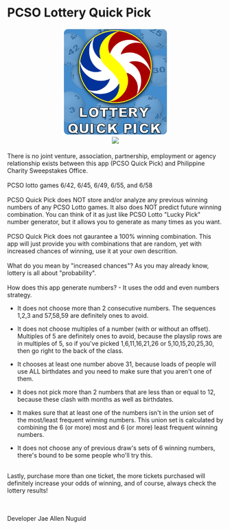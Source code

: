 # PCSO Lottery Quick Pick
<center>
<a href="https://github.com/JaeNuguid">
  <img src="https://github.com/JaeNuguid/PCSO-Quick-Pick/blob/master/app/src/main/res/drawable/ic_logo.png?raw=true" width="250" height="250"/>
  <br>
</a>
  <a href="https://github.com/JaeNuguid/PCSO-Quick-Pick/releases/download/v1/PCSO.Lottery.Quick.Pick.apk">
  <img src="https://image.ibb.co/bTPq3G/pcso.png"/>
</a>
  </center>
<br>
There is no joint venture, association, partnership, employment or agency relationship exists between this app (PCSO Quick Pick) and Philippine Charity Sweepstakes Office.
<br><br>PCSO lotto games 6/42, 6/45, 6/49, 6/55, and 6/58<br><br>
PCSO Quick Pick does NOT store and/or analyze any previous winning numbers of any PCSO Lotto games. It also does NOT predict future winning combination. You can think of it as just like PCSO Lotto "Lucky Pick" number generator, but it allows you to generate as many times as you want.
<br><br>
PCSO Quick Pick does not gaurantee a 100% winning combination. This app will just provide you with combinations that are random, yet with increased chances of winning, use it at your own descrition.
<br><br>
What do you mean by "increased chances"?
As you may already know, lottery is all about "probability". 
<br><br>
How does this app generate numbers?
- It uses the odd and even numbers strategy.

- It does not choose more than 2 consecutive numbers. The sequences 1,2,3 and 57,58,59 are definitely ones to avoid.

- It does not choose multiples of a number (with or without an offset). Multiples of 5 are definitely ones to avoid, because the playslip rows are in multiples of 5, so if you've picked 1,6,11,16,21,26 or 5,10,15,20,25,30, then go right to the back of the class.

- It chooses at least one number above 31, because loads of people will use ALL birthdates and you need to make sure that you aren't one of them.

- It does not pick more than 2 numbers that are less than or equal to 12, because these clash with months as well as birthdates.

- It makes sure that at least one of the numbers isn't in the union set of the most/least frequent winning numbers. This union set is calculated by combining the 6 (or more) most and 6 (or more) least frequent winning numbers.

- It does not choose any of previous draw's sets of 6 winning numbers, there's bound to be some people who'll try this.

<br>
Lastly, purchase more than one ticket, the more tickets purchased will definitely increase your odds of winning, and of course, always check the lottery results!

<br><br>
Developer
Jae Allen Nuguid
